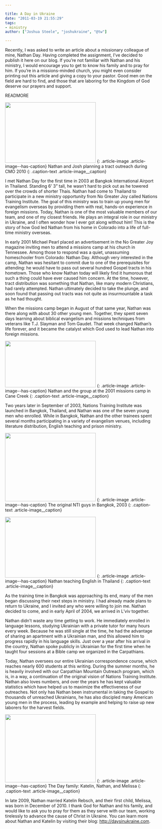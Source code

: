 ```yaml
---

title: A Day in Ukraine
date: "2011-03-19 21:55:29"
tags:
- ministry
author: ["Joshua Steele", "joshukraine", "@tw"]

---
```


Recently, I was asked to write an article about a missionary colleague of mine, Nathan Day. Having completed the assignment, I’ve decided to publish it here on our blog. If you’re not familiar with Nathan and his ministry, I would encourage you to get to know his family and to pray for him. If you’re in a missions-minded church, you might even consider printing out this article and giving a copy to your pastor. Good men on the field are hard to find, and those that are laboring for the Kingdom of God deserve our prayers and support.

READMORE

<a href="//d21yo20tm8bmc2.cloudfront.net/2011/03/cmo2010_DSC_9062.jpeg"><img class="size-medium wp-image-1224" title="cmo2010_DSC_9062" src="//d21yo20tm8bmc2.cloudfront.net/2011/03/cmo2010_DSC_9062-300x199.jpg" alt="" width="300" height="199" /></a>
{: .article-image .article-image--has-caption}
Nathan and Josh planning a tract outreach during CMO 2010
{: .caption-text .article-image__caption}

I met Nathan Day for the first time in 2003 at Bangkok International Airport in Thailand. Standing 6’ 3” tall, he wasn’t hard to pick out as he towered over the crowds of shorter Thais. Nathan had come to Thailand to participate in a new ministry opportunity from No Greater Joy called Nations Training Institute. The goal of this ministry was to train up young men for evangelism overseas by providing them with real, hands-on experience in foreign missions. Today, Nathan is one of the most valuable members of our team, and one of my closest friends. He plays an integral role in our ministry in Ukraine, and I often wonder how I ever got along without him! This is the story of how God led Nathan from his home in Colorado into a life of full-time ministry overseas.

In early 2001 Michael Pearl placed an advertisement in the No Greater Joy magazine inviting men to attend a missions camp at his church in Tennessee. Among those to respond was a quiet, unassuming homeschooler from Colorado: Nathan Day. Although very interested in the camp, Nathan was hesitant to commit due to one of the prerequisites for attending: he would have to pass out several hundred Gospel tracts in his hometown. Those who know Nathan today will likely find it humorous that such a thing could have ever caused him concern. At the time, however, tract distribution was something that Nathan, like many modern Christians, had rarely attempted. Nathan ultimately decided to take the plunge, and soon found that passing out tracts was not quite as insurmountable a task as he had thought.

When the missions camp began in August of that same year, Nathan was there along with about 30 other young men. Together, they spent seven days learning about biblical evangelism and missions techniques from veterans like T.J. Slayman and Tom Gaudet. That week changed Nathan’s life forever, and it became the catalyst which God used to lead Nathan into foreign missions.

<a href="//d21yo20tm8bmc2.cloudfront.net/2011/03/2001_missions_camp_in_tn.jpg"><img class="size-medium wp-image-1223 " title="2001_missions_camp_in_tn" src="//d21yo20tm8bmc2.cloudfront.net/2011/03/2001_missions_camp_in_tn-300x153.jpg" alt="" width="300" height="153" /></a>
{: .article-image .article-image--has-caption}
Nathan and the group at the 2001 missions camp in Cane Creek
{: .caption-text .article-image__caption}

Two years later in September of 2003, Nations Training Institute was launched in Bangkok, Thailand, and Nathan was one of the seven young men who enrolled. While in Bangkok, Nathan and the other trainees spent several months participating in a variety of evangelism venues, including literature distribution, English teaching and prison ministry.

<a href="//d21yo20tm8bmc2.cloudfront.net/2011/03/nti_guys_bangkok_2003.jpg"><img class="size-medium wp-image-1225" title="nti_guys_bangkok_2003" src="//d21yo20tm8bmc2.cloudfront.net/2011/03/nti_guys_bangkok_2003-300x225.jpg" alt="" width="300" height="225" /></a>
{: .article-image .article-image--has-caption}
The original NTI guys in Bangkok, 2003
{: .caption-text .article-image__caption}

<a href="//d21yo20tm8bmc2.cloudfront.net/2011/03/teaching_english_in_bangkok.jpg"><img class="size-medium wp-image-1226" title="teaching_english_in_bangkok" src="//d21yo20tm8bmc2.cloudfront.net/2011/03/teaching_english_in_bangkok-300x200.jpg" alt="" width="300" height="200" /></a>
{: .article-image .article-image--has-caption}
Nathan teaching English in Thailand
{: .caption-text .article-image__caption}

As the training time in Bangkok was approaching its end, many of the men began discussing their next steps in ministry. I had already made plans to return to Ukraine, and I invited any who were willing to join me. Nathan decided to come, and in early April of 2004, we arrived in L’viv together.

Nathan didn’t waste any time getting to work. He immediately enrolled in language lessons, studying Ukrainian with a private tutor for many hours every week. Because he was still single at the time, he had the advantage of sharing an apartment with a Ukrainian man, and this allowed him to progress rapidly in his language skills. Just over a year after his arrival in the country, Nathan spoke publicly in Ukrainian for the first time when he taught four sessions at a Bible camp we organized in the Carpathians.

Today, Nathan oversees our entire Ukrainian correspondence course, which reaches nearly 600 students at this writing. During the summer months, he is heavily involved with our Carpathian Mountain Outreach program, which is, in a way, a continuation of the original vision of Nations Training Institute. Nathan also loves numbers, and over the years he has kept valuable statistics which have helped us to maximize the effectiveness of our outreaches. Not only has Nathan been instrumental in taking the Gospel to thousands of unreached Ukrainians, he has also discipled many American young men in the process, leading by example and helping to raise up new laborers for the harvest fields.

<a href="//d21yo20tm8bmc2.cloudfront.net/2011/03/katelin_nathan_melissa.jpg"><img class="size-medium wp-image-1227" title="katelin_nathan_melissa" src="//d21yo20tm8bmc2.cloudfront.net/2011/03/katelin_nathan_melissa-300x224.jpg" alt="" width="300" height="224" /></a>
{: .article-image .article-image--has-caption}
The Day family: Katelin, Nathan, and Melissa
{: .caption-text .article-image__caption}

In late 2009, Nathan married Katelin Rebsch, and their first child, Melissa, was born in December of 2010. I thank God for Nathan and his family, and would like to ask you to pray for them as they serve with our team, working tirelessly to advance the cause of Christ in Ukraine. You can learn more about Nathan and Katelin by visiting their blog: <a href="http://daysinukraine.com/">http://daysinukraine.com</a>.
